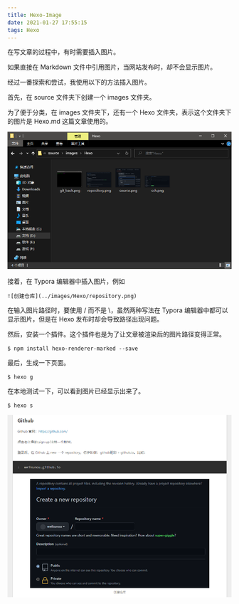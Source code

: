 ```yaml
---
title: Hexo-Image
date: 2021-01-27 17:55:15
tags: Hexo
---
```


在写文章的过程中，有时需要插入图片。

如果直接在 Markdown 文件中引用图片，当网站发布时，却不会显示图片。

经过一番探索和尝试，我使用以下的方法插入图片。

<!--more-->

首先，在 source 文件夹下创建一个 images 文件夹。

为了便于分类，在 images 文件夹下，还有一个 Hexo 文件夹，表示这个文件夹下的图片是 Hexo.md 这篇文章使用的。

![Hexo文章里的图片](../images/Hexo-image/images_Hexo.png)

接着，在 Typora 编辑器中插入图片，例如

```
![创建仓库](../images/Hexo/repository.png)
```

在输入图片路径时，要使用 / 而不是 \，虽然两种写法在 Typora 编辑器中都可以显示图片，但是在 Hexo 发布时却会导致路径出现问题。

然后，安装一个插件。这个插件也是为了让文章被渲染后的图片路径变得正常。

```
$ npm install hexo-renderer-marked --save
```

最后，生成一下页面。

```
$ hexo g
```

在本地测试一下，可以看到图片已经显示出来了。

```
$ hexo s
```

![本地测试](../images/Hexo-image/images_test.png)